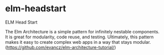 # elm-headstart
ELM Head Start


The Elm Architecture is a simple pattern for infinitely nestable components. It is great for modularity, code reuse, and testing. Ultimately, this pattern makes it easy to create complex web apps in a way that stays modular. (https://github.com/evancz/elm-architecture-tutorial/)


